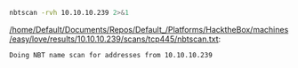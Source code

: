 ```bash
nbtscan -rvh 10.10.10.239 2>&1
```

[/home/Default/Documents/Repos/Default_/Platforms/HacktheBox/machines/easy/love/results/10.10.10.239/scans/tcp445/nbtscan.txt](file:///home/Default/Documents/Repos/Default_/Platforms/HacktheBox/machines/easy/love/results/10.10.10.239/scans/tcp445/nbtscan.txt):

```
Doing NBT name scan for addresses from 10.10.10.239



```
